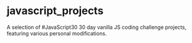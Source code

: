 # javascript_projects
A selection of #JavaScript30 30 day vanilla JS coding challenge projects, featuring various personal modifications. 
